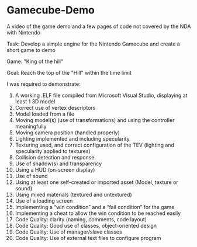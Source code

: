 # Gamecube-Demo

A video of the game demo and a few pages of code not covered by the NDA with Nintendo

Task: Develop a simple engine for the Nintendo Gamecube and create a short game to demo

Game: "King of the hill"

Goal: Reach the top of the "Hill" within the time limit

I was required to demonstrate:
1.  A working .ELF file compiled from Microsoft Visual Studio, displaying at least 1 3D model
2.	Correct use of vertex descriptors
3.	Model loaded from a file
4.	Moving model(s) (use of transformations) and using the controller meaningfully
5.	Moving camera position (handled properly)
6.	Lighting implemented and including specularity
7.	Texturing used, and correct configuration of the TEV (lighting and specularity applied to textures) 
8.	Collision detection and response
9.	Use of shadow(s) and transparency
10.	Using a HUD (on-screen display)
11.	Use of sound
12.	Using at least one self-created or imported asset (Model, texture or sound)
13.	Using mixed materials (textured and untextured)
14.	Use of a loading screen
15.	Implementing a “win condition” and a “fail condition” for the game
16.	Implementing a cheat to allow the win condition to be reached easily
17.	Code Quality: clarity (naming, comments, code layout)
18.	Code Quality: Good use of classes, object-oriented design
19.	Code Quality: Use of manager/slave classes
20.	Code Quality: Use of external text files to configure program
